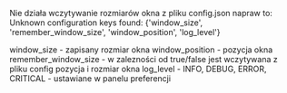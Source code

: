 Nie działa wczytywanie rozmiarów okna z pliku config.json
napraw to: Unknown configuration keys found: {'window_size', 'remember_window_size', 'window_position', 'log_level'}

window_size - zapisany rozmiar okna
window_position - pozycja okna
remember_window_size - w zalezności od true/false jest wczytywana z pliku config pozycja i rozmiar okna
log_level - INFO, DEBUG, ERROR, CRITICAL - ustawiane w panelu preferencji


